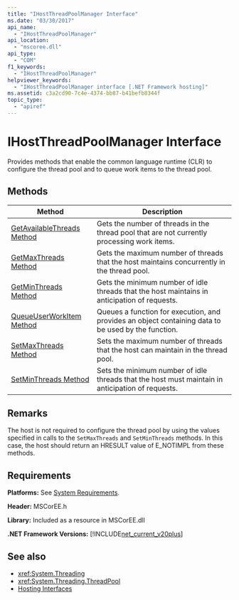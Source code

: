 ```yaml
---
title: "IHostThreadPoolManager Interface"
ms.date: "03/30/2017"
api_name: 
  - "IHostThreadPoolManager"
api_location: 
  - "mscoree.dll"
api_type: 
  - "COM"
f1_keywords: 
  - "IHostThreadPoolManager"
helpviewer_keywords: 
  - "IHostThreadPoolManager interface [.NET Framework hosting]"
ms.assetid: c3a2cd90-7c4e-4374-bb87-b41befb8344f
topic_type: 
  - "apiref"
---
```

# IHostThreadPoolManager Interface

Provides methods that enable the common language runtime (CLR) to configure the thread pool and to queue work items to the thread pool.  
  
## Methods  
  
|Method|Description|  
|------------|-----------------|  
|[GetAvailableThreads Method](ihostthreadpoolmanager-getavailablethreads-method.md)|Gets the number of threads in the thread pool that are not currently processing work items.|  
|[GetMaxThreads Method](ihostthreadpoolmanager-getmaxthreads-method.md)|Gets the maximum number of threads that the host maintains concurrently in the thread pool.|  
|[GetMinThreads Method](ihostthreadpoolmanager-getminthreads-method.md)|Gets the minimum number of idle threads that the host maintains in anticipation of requests.|  
|[QueueUserWorkItem Method](ihostthreadpoolmanager-queueuserworkitem-method.md)|Queues a function for execution, and provides an object containing data to be used by the function.|  
|[SetMaxThreads Method](ihostthreadpoolmanager-setmaxthreads-method.md)|Sets the maximum number of threads that the host can maintain in the thread pool.|  
|[SetMinThreads Method](ihostthreadpoolmanager-setminthreads-method.md)|Sets the minimum number of idle threads that the host must maintain in anticipation of requests.|  
  
## Remarks  

 The host is not required to configure the thread pool by using the values specified in calls to the `SetMaxThreads` and `SetMinThreads` methods. In this case, the host should return an HRESULT value of E_NOTIMPL from these methods.  
  
## Requirements  

 **Platforms:** See [System Requirements](../../get-started/system-requirements.md).  
  
 **Header:** MSCorEE.h  
  
 **Library:** Included as a resource in MSCorEE.dll  
  
 **.NET Framework Versions:** [!INCLUDE[net_current_v20plus](../../../../includes/net-current-v20plus-md.md)]  
  
## See also

- <xref:System.Threading>
- <xref:System.Threading.ThreadPool>
- [Hosting Interfaces](hosting-interfaces.md)
